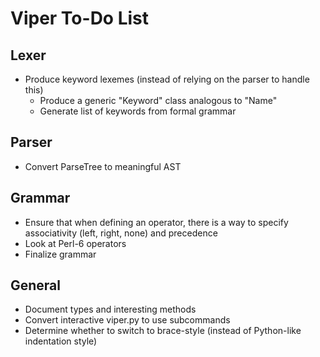 # Viper To-Do List


## Lexer

- Produce keyword lexemes (instead of relying on the parser to handle this)
  - Produce a generic "Keyword" class analogous to "Name"
  - Generate list of keywords from formal grammar


## Parser

- Convert ParseTree to meaningful AST


## Grammar

- Ensure that when defining an operator, there is a way to specify associativity (left, right, none) and precedence
- Look at Perl-6 operators
- Finalize grammar


## General

- Document types and interesting methods
- Convert interactive viper.py to use subcommands
- Determine whether to switch to brace-style (instead of Python-like indentation style)
